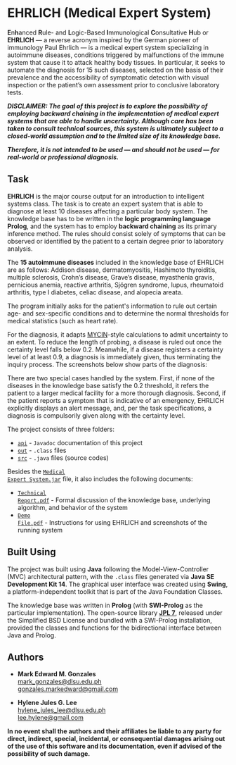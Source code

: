# EHRLICH (Medical Expert System)
**E**n**h**anced **R**ule- and **L**ogic-Based **I**mmunological **C**onsultative **H**ub or **EHRLICH** &mdash; a reverse acronym inspired by the German pioneer of immunology Paul Ehrlich &mdash; is a medical expert system specializing in autoimmune diseases, conditions triggered by malfunctions of the immune system that cause it to attack healthy body tissues. In particular, it seeks to automate the diagnosis for 15 such diseases, selected on the basis of their prevalence and the accessibility of symptomatic detection with visual inspection or the patient’s own assessment prior to conclusive laboratory tests.

***DISCLAIMER: The goal of this project is to explore the possibility of employing backward chaining in the implementation of medical expert systems that are able to handle uncertainty. Although care has been taken to consult technical sources, this system is ultimately subject to a closed-world assumption and to the limited size of its knowledge base.***

***Therefore, it is not intended to be used &mdash; and should not be used &mdash; for real-world or professional diagnosis.***

## Task
**EHRLICH** is the major course output for an introduction to intelligent systems class. The task is to create an expert system that is able to diagnose at least 10 diseases affecting a particular body system. The knowledge base has to be written in the **logic programming language Prolog**, and the system has to employ **backward chaining** as its primary inference method. The rules should consist solely of symptoms that can be observed or identified by the patient to a certain degree prior to laboratory analysis.

The **15 autoimmune diseases** included in the knowledge base of EHRLICH are as follows: Addison disease, dermatomyositis, Hashimoto thyroiditis, multiple sclerosis, Crohn’s disease, Grave’s disease, myasthenia gravis, pernicious anemia, reactive arthritis, Sjögren syndrome, lupus, rheumatoid arthritis, type I diabetes, celiac disease, and alopecia areata.

The program initially asks for the patient's information to rule out certain age- and sex-specific conditions and to determine the normal thresholds for medical statistics (such as heart rate).

For the diagnosis, it adapts <a href = "https://www.ncbi.nlm.nih.gov/pmc/articles/PMC2464549/pdf/procascamc00015-0074.pdf">MYCIN</a>-style calculations to admit uncertainty to an extent. To reduce the length of probing, a disease is ruled out once the certainty level falls below 0.2. Meanwhile, if a disease registers a certainty level of at least 0.9, a diagnosis is immediately given, thus terminating the inquiry process. The screenshots below show parts of the diagnosis:

There are two special cases handled by the system. First, if none of the diseases in the knowledge base satisfy the 0.2 threshold, it refers the patient to a larger medical facility for a more thorough diagnosis. Second, if the patient reports a symptom that is indicative of an emergency, EHRLICH explicitly displays an alert message, and, per the task specifications, a diagnosis is compulsorily given along with the certainty level.

The project consists of three folders:
- <a href = "https://github.com/memgonzales/medical-expert-ehrlich/tree/master/api"><code>api</code></a> - <code>Javadoc</code> documentation of this project
- <a href = "https://github.com/memgonzales/medical-expert-ehrlich/tree/master/out"><code>out</code></a> - <code>.class</code> files
- <a href = "https://github.com/memgonzales/medical-expert-ehrlich/tree/master/src"><code>src</code></a> - <code>.java</code> files (source codes)

Besides the <a href = "https://github.com/memgonzales/medical-expert-ehrlich/blob/master/Medical%20Expert%20System.jar"><code>Medical Expert System.jar</code></a> file, it also includes the following documents:
- <a href = "https://github.com/memgonzales/medical-expert-ehrlich/blob/master/Technical%20Report.pdf"><code>Technical Report.pdf</code></a> - Formal discussion of the knowledge base, underlying algorithm, and behavior of the system
- <a href = "https://github.com/memgonzales/medical-expert-ehrlich/blob/master/Demo%20File.pdf"><code>Demo File.pdf</code></a> - Instructions for using EHRLICH and screenshots of the running system

## Built Using
The project was built using **Java** following the Model-View-Controller (MVC) architectural pattern, with the <code>.class</code> files generated via **Java SE Development Kit 14**. The graphical user interface was created using **Swing**, a platform-independent toolkit that is part of the Java Foundation Classes.

The knowledge base was written in **Prolog** (with **SWI-Prolog** as the particular implementation). The open-source library <a href = "https://jpl7.org/">**JPL 7**</a>, released under the Simplified BSD License and bundled with a SWI-Prolog installation, provided the classes and functions for the bidirectional interface between Java and Prolog.

## Authors
- <b>Mark Edward M. Gonzales</b> <br/>
  mark_gonzales@dlsu.edu.ph <br/>
  gonzales.markedward@gmail.com <br/>
  
- <b>Hylene Jules G. Lee</b> <br/>
  hylene_jules_lee@dlsu.edu.ph <br/>
  lee.hylene@gmail.com <br/>
  
**In no event shall the authors and their affiliates be liable to any party for direct, indirect, special, incidental, or consequential damages arising out of the use of this software and its documentation, even if advised of the possibility of such damage.**

